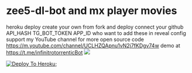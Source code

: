 # zee5-dl-bot and mx player movies
heroku deploy create your own from fork and deploy connect your github
API_HASH
TG_BOT_TOKEN
APP_ID
who want to add these in reveal config
support my YouTube channel for more open source code 
https://m.youtube.com/channel/UCLHZQApnu1vN2j7fKDgv74w
demo at https://t.me/infinitrotorrenticBot
<img src="https://github.com/Nirmalraj10567/zee5-dl-bot/raw/main/Download/2020-11-29_13_24_35.jpg"></img>


[![Deploy To Heroku](https://www.herokucdn.com/deploy/button.svg)](https://heroku.com/deploy?template=https://github.com/kr812/zee5-dl-bot);

